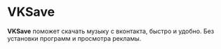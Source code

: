 VKSave
======

**VKSave** поможет скачать музыку с вконтакта, быстро и удобно.
Без установки программ и просмотра рекламы.
